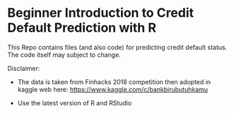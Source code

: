 # Beginner Introduction to Credit Default Prediction with R 
This Repo contains files (and also code) for predicting credit default status. The code itself may subject to change. 


Disclaimer: 

- The data is taken from Finhacks 2018 competition then adopted in kaggle web here: https://www.kaggle.com/c/bankbirubutuhkamu

- Use the latest version of R and RStudio 
